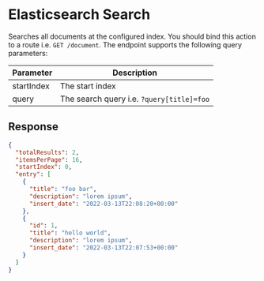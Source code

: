
# Elasticsearch Search

Searches all documents at the configured index. You should bind this action to a route i.e. `GET /document`. The
endpoint supports the following query parameters:

| Parameter   | Description                               |
|-------------|-------------------------------------------|
| startIndex  | The start index                           |
| query       | The search query i.e. `?query[title]=foo` |

## Response

```json
{
  "totalResults": 2,
  "itemsPerPage": 16,
  "startIndex": 0,
  "entry": [
    {
      "title": "foo bar",
      "description": "lorem ipsum",
      "insert_date": "2022-03-13T22:08:20+00:00"
    },
    {
      "id": 1,
      "title": "hello world",
      "description": "lorem ipsum",
      "insert_date": "2022-03-13T22:07:53+00:00"
    }
  ]
}
```

